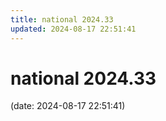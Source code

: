 ```yaml
---
title: national 2024.33
updated: 2024-08-17 22:51:41
---
```


# national 2024.33

(date: 2024-08-17 22:51:41)


